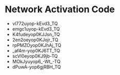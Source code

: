 # Network Activation Code
* vl772uyop-kEvd3_TQ
* emgc1uyop-kEvd3_TQ
* K4fudeyop0KJJsn_TQ
* 2en2oeyop0KJojr_TQ
* rpPMZOyop0KJhAj_TQ
* _af4m-yop0KJ6TT_TQ
* scVI0eyop0KJ9jb-TQ
* MOkJyuyop6_-Wt_-TQ
* dPuwA-yop6gjRBH_TQ